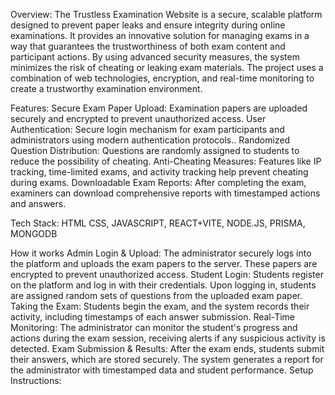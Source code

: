 Overview:
The Trustless Examination Website is a secure, scalable platform designed to prevent paper leaks and ensure integrity during online examinations. It provides an innovative solution for managing exams in a way that guarantees the trustworthiness of both exam content and participant actions. By using advanced security measures, the system minimizes the risk of cheating or leaking exam materials.
The project uses a combination of web technologies, encryption, and real-time monitoring to create a trustworthy examination environment.

Features:
Secure Exam Paper Upload: Examination papers are uploaded securely and encrypted to prevent unauthorized access.
User Authentication: Secure login mechanism for exam participants and administrators using modern authentication protocols..
Randomized Question Distribution: Questions are randomly assigned to students to reduce the possibility of cheating.
Anti-Cheating Measures: Features like IP tracking, time-limited exams, and activity tracking help prevent cheating during exams.
Downloadable Exam Reports: After completing the exam, examiners can download comprehensive reports with timestamped actions and answers.

Tech Stack:
HTML CSS, JAVASCRIPT, REACT+VITE, NODE.JS, PRISMA, MONGODB

How it works
Admin Login & Upload: The administrator securely logs into the platform and uploads the exam papers to the server. These papers are encrypted to prevent unauthorized access.
Student Login: Students register on the platform and log in with their credentials. Upon logging in, students are assigned random sets of questions from the uploaded exam paper.
Taking the Exam: Students begin the exam, and the system records their activity, including timestamps of each answer submission.
Real-Time Monitoring: The administrator can monitor the student's progress and actions during the exam session, receiving alerts if any suspicious activity is detected.
Exam Submission & Results: After the exam ends, students submit their answers, which are stored securely. The system generates a report for the administrator with timestamped data and student performance.
Setup Instructions:
